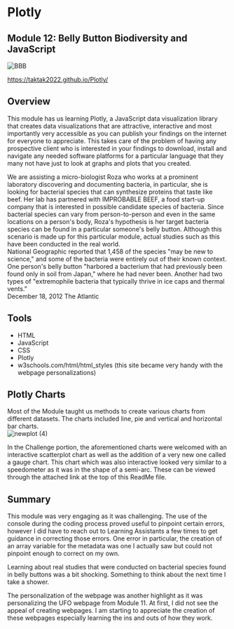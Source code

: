 # Plotly
## Module 12: Belly Button Biodiversity and JavaScript
![BBB](https://user-images.githubusercontent.com/99851509/172089463-197a72a2-92e6-4663-b608-0937dd5c7023.png)

https://taktak2022.github.io/Plotly/

## Overview
This module has us learning Plotly, a JavaScript data visualization library that creates data visualizations that are attractive, interactive and most importantly very accessible as you can publish your findings on the internet for everyone to appreciate.  This takes care of the problem of having any prospective client who is interested in your findings to download, install and navigate any needed software platforms for a particular language that they many not have just to look at graphs and plots that you created.

We are assisting a micro-biologist Roza who works at a prominent laboratory discovering and documenting bacteria, in particular, she is looking for bacterial species that can synthesize proteins that taste like beef.  Her lab has partnered with IMPROBABLE BEEF, a food start-up company that is interested in possible candidate species of bacteria.  Since bacterial species can vary from person-to-person and even in the same locations on a person's body, Roza's hypothesis is her target bacteria species can be found in a particular someone's belly button.  Although this scenario is made up for this particular module, actual studies such as this have been conducted in the real world.  
National Geographic reported that 1,458 of the species "may be new to science," and some of the bacteria were entirely out of their known context. One person's belly button "harbored a bacterium that had previously been found only in soil from Japan," where he had never been. Another had two types of "extremophile bacteria that typically thrive in ice caps and thermal vents."  
December 18, 2012 The Atlantic

## Tools
* HTML
* JavaScript
* CSS
* Plotly
* w3schools.com/html/html_styles (this site became very handy with the webpage personalizations)

## Plotly Charts
Most of the Module taught us methods to create various charts from different datasets.  The charts included line, pie and vertical and horizontal bar charts.  
![newplot (4)](https://user-images.githubusercontent.com/99851509/172101368-d505454c-087b-4b57-9862-7169ddc6cdbc.png)


In the Challenge portion, the aforementioned charts were welcomed with an interactive scatterplot chart as well as the addition of a very new one called a gauge chart.  This chart which was also interactive looked very similar to a speedometer as it was in the shape of a semi-arc.  These can be viewed through the attached link at the top of this ReadMe file.

## Summary
This module was very engaging as it was challenging.  The use of the console during the coding process proved useful to pinpoint certain errors, however I did have to reach out to Learning Assistants a few times to get guidance in correcting those errors.  One error in particular, the creation of an array variable for the metadata was one I actually saw but could not pinpoint enough to correct on my own.  

Learning about real studies that were conducted on bacterial species found in belly buttons was a bit shocking.  Something to think about the next time I take a shower.

The personalization of the webpage was another highlight as it was personalizing the UFO webpage from Module 11.  At first, I did not see the appeal of creating webpages.  I am starting to appreciate the creation of these webpages especially learning the ins and outs of how they work.
